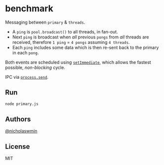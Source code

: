 # benchmark

Messaging between `primary` & `threads`.

- A `ping` is `pool.broadcast()` to all threads, in fan-out.
- Next `ping` is broadcast when *all* previous `pongs` from *all* threads are 
  received, therefore `1 ping` = `4 pongs` assuming `4 threads`.
- Each `ping` includes some data which is then re-sent back to the primary
  in each `pong`.

Both events are scheduled using [`setImmediate`][setimmediate], which allows 
the fastest possible, *non-blocking* cycle.

IPC via [`process.send`][procsend].

## Run

```bash
node primary.js
```

## Authors

[@nicholaswmin][nicholaswmin]

## License 

MIT

[procsend]: https://nodejs.org/api/process.html#processsendmessage-sendhandle-options-callback
[setimmediate]: https://nodejs.org/en/learn/asynchronous-work/understanding-setimmediate

[nicholaswmin]: https://github.com/nicholaswmin
